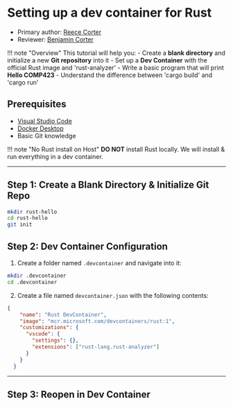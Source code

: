# Setting up a dev container for Rust

* Primary author: [Reece Corter](https://github.com/reece333)
* Reviewer: [Benjamin Corter](https://github.com/bjcorter)

!!! note "Overview"
    This tutorial will help you:
    - Create a **blank directory** and initialize a new **Git repository** into it
    - Set up a **Dev Container** with the official Rust image and 'rust-analyzer'
    - Write a basic program that will print **Hello COMP423**
    - Understand the difference between 'cargo build' and 'cargo run'

## Prerequisites 

- [Visual Studio Code](https://code.visualstudio.com/download)
- [Docker Desktop](https://www.docker.com/products/docker-desktop/)
- Basic Git knowledge

!!! note "No Rust install on Host"
    **DO NOT** install Rust locally. We will install & run everything in a dev container.

---

## Step 1: Create a Blank Directory & Initialize Git Repo

```bash
mkdir rust-hello
cd rust-hello
git init
```

## Step 2: Dev Container Configuration

1. Create a folder named `.devcontainer` and navigate into it:

```bash
mkdir .devcontainer
cd .devcontainer
```

2. Create a file named `devcontainer.json` with the following contents:

```json
{
    "name": "Rust DevContainer",
    "image": "mcr.microsoft.com/devcontainers/rust:1",
    "customizations": {
      "vscode": {
        "settings": {},
        "extensions": ["rust-lang.rust-analyzer"]
      }
    }
  }
```

---

## Step 3: Reopen in Dev Container
